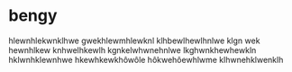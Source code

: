 # bengy
hlewnhlekwnklhwe
gwekhlewmhlewknl
klhbewlhewlhnlwe
klgn wek hewnhlkew
knhwelhkewlh
kgnkelwhwnehnlwe
lkghwnkhewhewkln
hklwnhklewnhwe
hkewhkewkhôwôle
hôkwehôewhlwme
klhwnehklwenklh
